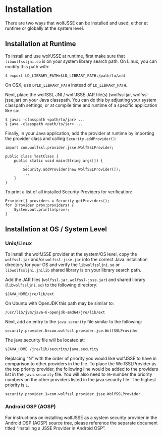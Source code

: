 #  Installation

There are two ways that wolfJSSE can be installed and used, either at runtime
or globally at the system level.

##  Installation at Runtime

To install and use wolfJSSE at runtime, first make sure that `libwolfssljni.so`
is on your system library search path. On Linux, you can modify this path with:

```
$ export LD_LIBRARY_PATH=$LD_LIBRARY_PATH:/path/to/add
```

On OSX, use `DYLD_LIBRARY_PATH` instead of `LD_LIBRARY_PATH`.

Next, place the wolfSSL JNI / wolfJSSE JAR file(s) (wolfssl.jar,
wolfssl-jsse.jar) on your Java classpath. You can do this by adjusting your
system classpath settings, or at compile time and runtime of a specific
application like so:

```
$ javac -classpath <path/to/jar> ...
$ java -classpath <path/to/jar> ...
```

Finally, in your Java application, add the provider at runtime by importing the
provider class and calling `Security.addProvider()`:

```
import com.wolfssl.provider.jsse.WolfSSLProvider;

public class TestClass {
    public static void main(String args[]) {
        ...
        Security.addProvider(new WolfSSLProvider());
        ...
    }
}
```

To print a list of all installed Security Providers for verification:

```
Provider[] providers = Security.getProviders();
for (Provider prov:providers) {
    System.out.println(prov);
}
```

##  Installation at OS / System Level

###  Unix/Linux

To install the wolfJSSE provider at the system/OS level, copy the `wolfssl.jar`
and/or `wolfssl-jsse.jar` into the correct Java installation directory for your
OS and verify the `libwolfssljni.so` or `libwolfssljni.jnilib` shared library
is on your library search path.

Add the JAR files (`wolfssl.jar`, `wolfssl-jsse.jar`) and shared library
(`libwolfssljni.so`) to the following directory:

```
$JAVA_HOME/jre/lib/ext
```

On Ubuntu with OpenJDK this path may be similar to:

```
/usr/lib/jvm/java-8-openjdk-amd64/jre/lib/ext
```

Next, add an entry to the `java.security` file similar to the following:

```
security.provider.N=com.wolfssl.provider.jce.WolfSSLProvider
```

The java.security file will be located at:

```
$JAVA_HOME /jre/lib/security/java.security
```

Replacing “N” with the order of priority you would like wolfJSSE to have in
comparison to other providers in the file. To place the WolfSSLProvider as the
top priority provider, the following line would be added to the providers list
in the `java.security` file. You will also need to re-number the priority
numbers on the other providers listed in the java.security file. The highest
priority is `1`.

```
security.provider.1=com.wolfssl.provider.jsse.WolfSSLProvider
```

###  Android OSP (AOSP)

For instructions on installing wolfJSSE as a system security provider in the
Android OSP (AOSP) source tree, please reference the separate document titled
“Installing a JSSE Provider in Android OSP”.

